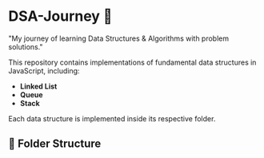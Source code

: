 # DSA-Journey 🚀
"My journey of learning Data Structures &amp; Algorithms with problem solutions."

This repository contains implementations of fundamental data structures in JavaScript, including:

- **Linked List**
- **Queue**
- **Stack**

Each data structure is implemented inside its respective folder.

## 📁 Folder Structure

